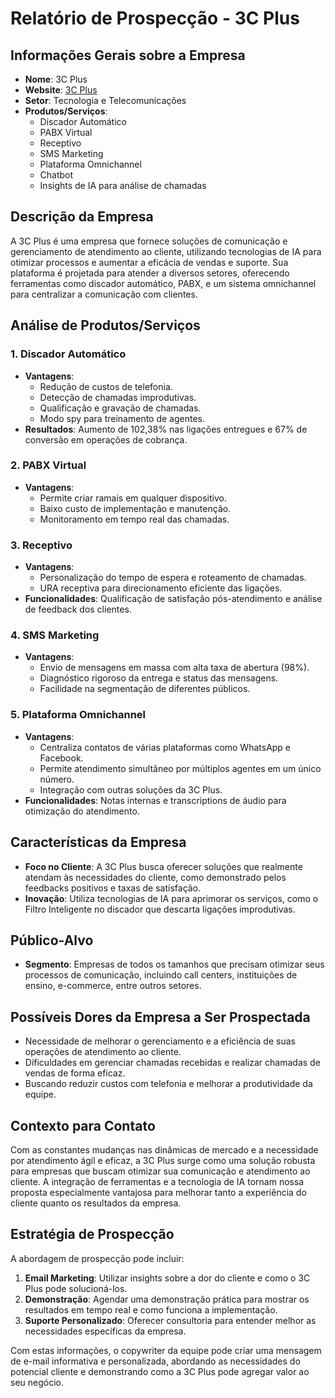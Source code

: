 # Relatório de Prospecção - 3C Plus

## Informações Gerais sobre a Empresa
- **Nome**: 3C Plus
- **Website**: [3C Plus](https://3cplusnow.com)
- **Setor**: Tecnologia e Telecomunicações
- **Produtos/Serviços**:
  - Discador Automático
  - PABX Virtual
  - Receptivo
  - SMS Marketing
  - Plataforma Omnichannel
  - Chatbot
  - Insights de IA para análise de chamadas

## Descrição da Empresa
A 3C Plus é uma empresa que fornece soluções de comunicação e gerenciamento de atendimento ao cliente, utilizando tecnologias de IA para otimizar processos e aumentar a eficácia de vendas e suporte. Sua plataforma é projetada para atender a diversos setores, oferecendo ferramentas como discador automático, PABX, e um sistema omnichannel para centralizar a comunicação com clientes.

## Análise de Produtos/Serviços
### 1. **Discador Automático**
   - **Vantagens**:
      - Redução de custos de telefonia.
      - Detecção de chamadas improdutivas.
      - Qualificação e gravação de chamadas.
      - Modo spy para treinamento de agentes.
   - **Resultados**: Aumento de 102,38% nas ligações entregues e 67% de conversão em operações de cobrança.

### 2. **PABX Virtual**
   - **Vantagens**:
      - Permite criar ramais em qualquer dispositivo.
      - Baixo custo de implementação e manutenção.
      - Monitoramento em tempo real das chamadas.
      
### 3. **Receptivo**
   - **Vantagens**:
      - Personalização do tempo de espera e roteamento de chamadas.
      - URA receptiva para direcionamento eficiente das ligações.
   - **Funcionalidades**: Qualificação de satisfação pós-atendimento e análise de feedback dos clientes.

### 4. **SMS Marketing**
   - **Vantagens**:
      - Envio de mensagens em massa com alta taxa de abertura (98%).
      - Diagnóstico rigoroso da entrega e status das mensagens.
      - Facilidade na segmentação de diferentes públicos.

### 5. **Plataforma Omnichannel**
   - **Vantagens**:
      - Centraliza contatos de várias plataformas como WhatsApp e Facebook.
      - Permite atendimento simultâneo por múltiplos agentes em um único número.
      - Integração com outras soluções da 3C Plus.
   - **Funcionalidades**: Notas internas e transcriptions de áudio para otimização do atendimento.

## Características da Empresa
- **Foco no Cliente**: A 3C Plus busca oferecer soluções que realmente atendam às necessidades do cliente, como demonstrado pelos feedbacks positivos e taxas de satisfação.
- **Inovação**: Utiliza tecnologias de IA para aprimorar os serviços, como o Filtro Inteligente no discador que descarta ligações improdutivas.

## Público-Alvo
- **Segmento**: Empresas de todos os tamanhos que precisam otimizar seus processos de comunicação, incluindo call centers, instituições de ensino, e-commerce, entre outros setores.

## Possíveis Dores da Empresa a Ser Prospectada
- Necessidade de melhorar o gerenciamento e a eficiência de suas operações de atendimento ao cliente.
- Dificuldades em gerenciar chamadas recebidas e realizar chamadas de vendas de forma eficaz.
- Buscando reduzir custos com telefonia e melhorar a produtividade da equipe.

## Contexto para Contato
Com as constantes mudanças nas dinâmicas de mercado e a necessidade por atendimento ágil e eficaz, a 3C Plus surge como uma solução robusta para empresas que buscam otimizar sua comunicação e atendimento ao cliente. A integração de ferramentas e a tecnologia de IA tornam nossa proposta especialmente vantajosa para melhorar tanto a experiência do cliente quanto os resultados da empresa.

## Estratégia de Prospecção
A abordagem de prospecção pode incluir:
1. **Email Marketing**: Utilizar insights sobre a dor do cliente e como o 3C Plus pode solucioná-los.
2. **Demonstração**: Agendar uma demonstração prática para mostrar os resultados em tempo real e como funciona a implementação.
3. **Suporte Personalizado**: Oferecer consultoria para entender melhor as necessidades específicas da empresa.

Com estas informações, o copywriter da equipe pode criar uma mensagem de e-mail informativa e personalizada, abordando as necessidades do potencial cliente e demonstrando como a 3C Plus pode agregar valor ao seu negócio.